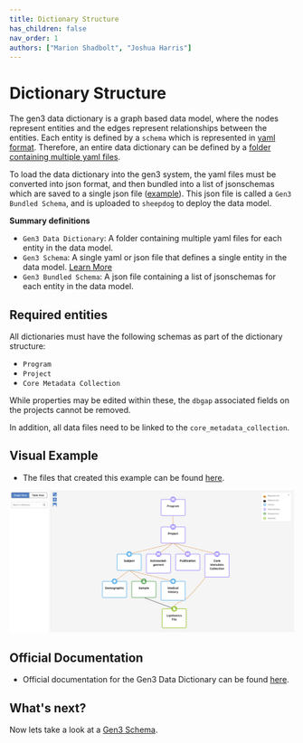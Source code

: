 ```yaml
---
title: Dictionary Structure
has_children: false
nav_order: 1
authors: ["Marion Shadbolt", "Joshua Harris"]
---
```

# Dictionary Structure
The gen3 data dictionary is a graph based data model, where the nodes represent entities and the edges represent relationships between the entities. Each entity is defined by a `schema` which is represented in [yaml format](explainer_schema.yaml). Therefore, an entire data dictionary can be defined by a [folder containing multiple yaml files](../../examples/schema/yaml/).

To load the data dictionary into the gen3 system, the yaml files must be converted into json format, and then bundled into a list of jsonschemas which are saved to a single json file ([example](../../examples/schema/json/gen3_bundled_schema.json.json)). This json file is called a `Gen3 Bundled Schema`, and is uploaded to `sheepdog` to deploy the data model.

**Summary definitions**
- `Gen3 Data Dictionary`: A folder containing multiple yaml files for each entity in the data model.
- `Gen3 Schema`: A single yaml or json file that defines a single entity in the data model. [Learn More](schemas.md)
- `Gen3 Bundled Schema`: A json file containing a list of jsonschemas for each entity in the data model.

## Required entities

All dictionaries must have the following schemas as part of the dictionary structure:
- `Program`
- `Project`
- `Core Metadata Collection`

While properties may be edited within these, the `dbgap` associated fields on the projects cannot be removed.

In addition, all data files need to be linked to the `core_metadata_collection`.

## Visual Example
- The files that created this example can be found [here](../../examples/schema/).

![](../../examples/schema/image.png)

## Official Documentation
- Official documentation for the Gen3 Data Dictionary can be found [here](https://docs.gen3.org/gen3-resources/operator-guide/create-data-dictionary/).

## What's next?
Now lets take a look at a [Gen3 Schema](schemas.md).
